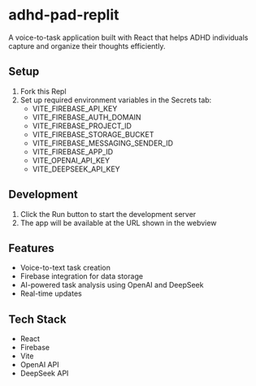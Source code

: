 
# adhd-pad-replit

A voice-to-task application built with React that helps ADHD individuals capture and organize their thoughts efficiently.

## Setup

1. Fork this Repl
2. Set up required environment variables in the Secrets tab:
   - VITE_FIREBASE_API_KEY
   - VITE_FIREBASE_AUTH_DOMAIN
   - VITE_FIREBASE_PROJECT_ID
   - VITE_FIREBASE_STORAGE_BUCKET
   - VITE_FIREBASE_MESSAGING_SENDER_ID
   - VITE_FIREBASE_APP_ID
   - VITE_OPENAI_API_KEY
   - VITE_DEEPSEEK_API_KEY

## Development

1. Click the Run button to start the development server
2. The app will be available at the URL shown in the webview

## Features

- Voice-to-text task creation
- Firebase integration for data storage
- AI-powered task analysis using OpenAI and DeepSeek
- Real-time updates

## Tech Stack

- React
- Firebase
- Vite
- OpenAI API
- DeepSeek API
